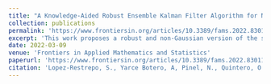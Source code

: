 ```yaml
---
title: "A Knowledge-Aided Robust Ensemble Kalman Filter Algorithm for Non-Linear and Non-Gaussian Large Systems"
collection: publications
permalink: 'https://www.frontiersin.org/articles/10.3389/fams.2022.830116/full'
excerpt: 'This work proposes a robust and non-Gaussian version of the shrinkage-based knowledge-aided EnKF implementation called Ensemble Time Local H∞ Filter Knowledge-Aided (EnTLHF-KA). The EnTLHF-KA requires a target covariance matrix to integrate previously obtained information and knowledge directly into the data assimilation (DA). The proposed method is based on the robust H∞ filter and on its ensemble time-local version the EnTLHF, using an adaptive inflation factor depending on the shrinkage covariance estimated matrix. This implies a theoretical and solid background to construct robust filters from the well-known covariance inflation technique. The proposed technique is implemented in a synthetic assimilation experiment, and in an air quality application using the LOTOS-EUROS model over the Aburrá Valley to evaluate its potential for non-linear and non-Gaussian large systems. In the spatial distribution of the PM2.5 concentrations along the valley, the method outperforms the well-known Local Ensemble Transform Kalman Filter (LETKF), and the non-robust knowledge-aided Ensemble Kalman filter (EnKF-KA). In contrast to the other simulations, the ability to issue warnings for high concentration events is also increased. Finally, the simulation using EnTLHF-KA has lower error values than using EnKF-KA, indicating the advantages of robust approaches in high uncertainty systems.'
date: 2022-03-09
venue: 'Frontiers in Applied Mathematics and Statistics'
paperurl: 'https://www.frontiersin.org/articles/10.3389/fams.2022.830116/full'
citation: 'Lopez-Restrepo, S., Yarce Botero, A, Pinel, N., Quintero, O. L., Segers, A., & Heemink, A. W. (2022). A Knowledge-Aided Robust Ensemble Kalman Filter Algorithm for Non-Linear and Non-Gaussian Large Systems. Frontiers in Applied Mathematics and Statistics, 8, 830116.'
---
```

